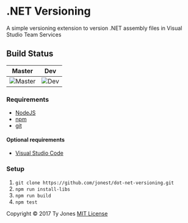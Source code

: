 # .NET Versioning
A simple versioning extension to version .NET assembly files in Visual Studio Team Services

## Build Status

| Master        | Dev |
| :-------------: | :-------------: |
| ![Master](https://ty-jones-dev.visualstudio.com/_apis/public/build/definitions/66b03914-9000-4fdb-b832-61fde98e97a1/8/badge) | ![Dev](https://ty-jones-dev.visualstudio.com/_apis/public/build/definitions/66b03914-9000-4fdb-b832-61fde98e97a1/9/badge) |

### Requirements
- [NodeJS](https://nodejs.org/en/download/)
- [npm](https://nodejs.org/en/download/)
- [git](https://git-scm.com/downloads)

#### Optional requirements
- [Visual Studio Code](https://code.visualstudio.com/Download)

### Setup
1) `git clone https://github.com/jonest/dot-net-versioning.git`
2) `npm run install-libs`
3) `npm run build`
4) `npm test`

Copyright :copyright: 2017 Ty Jones [MIT License](LICENSE.txt)
